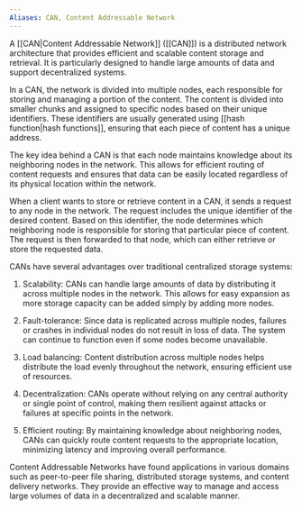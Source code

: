 ```yaml
---
Aliases: CAN, Content Addressable Network
---
```

A [[CAN|Content Addressable Network]] ([[CAN]]) is a distributed network architecture that provides efficient and scalable content storage and retrieval. It is particularly designed to handle large amounts of data and support decentralized systems.

In a CAN, the network is divided into multiple nodes, each responsible for storing and managing a portion of the content. The content is divided into smaller chunks and assigned to specific nodes based on their unique identifiers. These identifiers are usually generated using [[hash function|hash functions]], ensuring that each piece of content has a unique address.

The key idea behind a CAN is that each node maintains knowledge about its neighboring nodes in the network. This allows for efficient routing of content requests and ensures that data can be easily located regardless of its physical location within the network.

When a client wants to store or retrieve content in a CAN, it sends a request to any node in the network. The request includes the unique identifier of the desired content. Based on this identifier, the node determines which neighboring node is responsible for storing that particular piece of content. The request is then forwarded to that node, which can either retrieve or store the requested data.

CANs have several advantages over traditional centralized storage systems:

1. Scalability: CANs can handle large amounts of data by distributing it across multiple nodes in the network. This allows for easy expansion as more storage capacity can be added simply by adding more nodes.

2. Fault-tolerance: Since data is replicated across multiple nodes, failures or crashes in individual nodes do not result in loss of data. The system can continue to function even if some nodes become unavailable.

3. Load balancing: Content distribution across multiple nodes helps distribute the load evenly throughout the network, ensuring efficient use of resources.

4. Decentralization: CANs operate without relying on any central authority or single point of control, making them resilient against attacks or failures at specific points in the network.

5. Efficient routing: By maintaining knowledge about neighboring nodes, CANs can quickly route content requests to the appropriate location, minimizing latency and improving overall performance.

Content Addressable Networks have found applications in various domains such as peer-to-peer file sharing, distributed storage systems, and content delivery networks. They provide an effective way to manage and access large volumes of data in a decentralized and scalable manner.